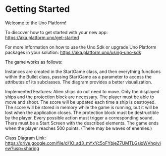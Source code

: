 # Getting Started

Welcome to the Uno Platform!

To discover how to get started with your new app: https://aka.platform.uno/get-started

For more information on how to use the Uno.Sdk or upgrade Uno Platform packages in your solution: https://aka.platform.uno/using-uno-sdk

The game works as follows:

Instances are created in the StartGame class, and then everything functions within the Bullet class, passing StartGame as a parameter to access the attributes of its subclasses. The diagram provides a better visualization.

Implemented Features:
Alien ships do not need to move.
Only the displayed ships and the protection block are necessary.
The player must be able to move and shoot.
The score will be updated each time a ship is destroyed. The score will be stored in memory while the game is running, but it will be lost when the application closes.
The protection block must be destructible by the player.
Every possible action must trigger a corresponding sound.
There must be a Start Screen with the described elements.
The game ends when the player reaches 500 points. (There may be waves of enemies.)

Class Diagram Link:
https://drive.google.com/file/d/1O_ad3_mYxYc5oFYbjeZ7UMTLGsixWVhq/view?usp=sharing


